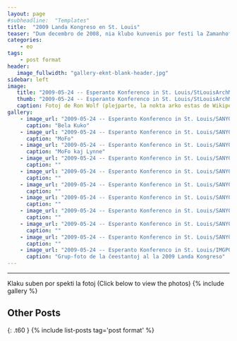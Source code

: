 ```yaml
---
layout: page
#subheadline:  "Templates"
title:  "2009 Landa Kongreso en St. Louis"
teaser: "Dum decembro de 2008, nia klubo kunvenis por festi la Zamanhof-tag festo.  Kelkaj da ni kunvenis ĉe la hejmo de Filipo kaj Elizabeto kun manĝo, kuko, trinko, kaj kantoj.  La tempo estis ĝuita de ĉiuj."
categories:
    - eo
tags:
    - post format
header:
   image_fullwidth: "gallery-eknt-blank-header.jpg"
sidebar: left
image:
   title: "2009-05-24 -- Esperanto Konferenco in St. Louis/StLouisArchMultExpToneMapped.jpg"
   thumb: "2009-05-24 -- Esperanto Konferenco in St. Louis/StLouisArchMultExpToneMapped-thumb.jpg"
   caption: Fotoj de Ron Wolf (plejparte, la nokta arko estas de Wikipedia)
gallery:
    - image_url: "2009-05-24 -- Esperanto Konferenco in St. Louis/SANY0001.jpg"
      caption: "Bela Kuko"
    - image_url: "2009-05-24 -- Esperanto Konferenco in St. Louis/SANY0005.jpg"
      caption: "MoFo"
    - image_url: "2009-05-24 -- Esperanto Konferenco in St. Louis/SANY0008.jpg"
      caption: "MoFo kaj Lynne"
    - image_url: "2009-05-24 -- Esperanto Konferenco in St. Louis/SANY0015.jpg"
      caption: ""
    - image_url: "2009-05-24 -- Esperanto Konferenco in St. Louis/SANY0020.jpg"
      caption: ""
    - image_url: "2009-05-24 -- Esperanto Konferenco in St. Louis/SANY0021.jpg"
      caption: ""
    - image_url: "2009-05-24 -- Esperanto Konferenco in St. Louis/SANY0022.jpg"
      caption: ""
    - image_url: "2009-05-24 -- Esperanto Konferenco in St. Louis/SANY0023.jpg"
      caption: ""
    - image_url: "2009-05-24 -- Esperanto Konferenco in St. Louis/SANY0024.jpg"
      caption: ""
    - image_url: "2009-05-24 -- Esperanto Konferenco in St. Louis/SANY0027.jpg"
      caption: ""
    - image_url: "2009-05-24 -- Esperanto Konferenco in St. Louis/IMGP0573.jpg"
      caption: "Grup-foto de la ĉeestantoj al la 2009 Landa Kongreso"
---
```

<!--more-->
--------------------------
Klaku suben por spekti la fotoj (Click below to view the photos)
{% include gallery %}


## Other Posts
{: .t60 }
{% include list-posts tag='post format' %}
